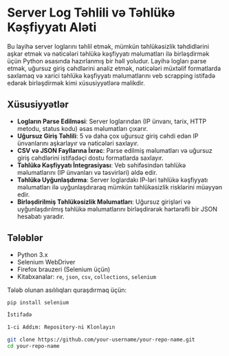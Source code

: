 # Server Log Təhlili və Təhlükə Kəşfiyyatı Aləti

Bu layihə server loglarını təhlil etmək, mümkün təhlükəsizlik təhdidlərini aşkar etmək və nəticələri təhlükə kəşfiyyatı məlumatları ilə birləşdirmək üçün Python əsasında hazırlanmış bir həll yoludur. Layihə logları parse etmək, uğursuz giriş cəhdlərini analiz etmək, nəticələri müxtəlif formatlarda saxlamaq və xarici təhlükə kəşfiyyatı məlumatlarını veb scrapping istifadə edərək birləşdirmək kimi xüsusiyyətlərə malikdir.

## Xüsusiyyətlər

- **Logların Parse Edilməsi**: Server loglarından (IP ünvanı, tarix, HTTP metodu, status kodu) əsas məlumatları çıxarır.
- **Uğursuz Giriş Təhlili**: 5 və daha çox uğursuz giriş cəhdi edən IP ünvanlarını aşkarlayır və nəticələri saxlayır.
- **CSV və JSON Fayllarına İxrac**: Parse edilmiş məlumatları və uğursuz giriş cəhdlərini istifadəçi dostu formatlarda saxlayır.
- **Təhlükə Kəşfiyyatı İntegrasiyası**: Veb səhifəsindən təhlükə məlumatlarını (IP ünvanları və təsvirləri) əldə edir.
- **Təhlükə Uyğunlaşdırma**: Server loglardakı IP-ləri təhlükə kəşfiyyatı məlumatları ilə uyğunlaşdıraraq mümkün təhlükəsizlik risklərini müəyyən edir.
- **Birləşdirilmiş Təhlükəsizlik Məlumatları**: Uğursuz girişləri və uyğunlaşdırılmış təhlükə məlumatlarını birləşdirərək hərtərəfli bir JSON hesabatı yaradır.

## Tələblər

- Python 3.x
- Selenium WebDriver
- Firefox brauzeri (Selenium üçün)
- Kitabxanalar: `re`, `json`, `csv`, `collections`, `selenium`

Tələb olunan asılılıqları quraşdırmaq üçün:

```bash
pip install selenium

İstifadə

1-ci Addım: Repository-ni Klonlayın

git clone https://github.com/your-username/your-repo-name.git
cd your-repo-name
